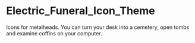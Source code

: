 # Electric_Funeral_Icon_Theme
Icons for metalheads.
You can turn your desk into a cemetery, open tombs and examine coffins on your computer.
